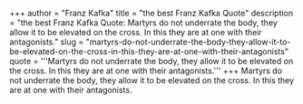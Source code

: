 +++
author = "Franz Kafka"
title = "the best Franz Kafka Quote"
description = "the best Franz Kafka Quote: Martyrs do not underrate the body, they allow it to be elevated on the cross. In this they are at one with their antagonists."
slug = "martyrs-do-not-underrate-the-body-they-allow-it-to-be-elevated-on-the-cross-in-this-they-are-at-one-with-their-antagonists"
quote = '''Martyrs do not underrate the body, they allow it to be elevated on the cross. In this they are at one with their antagonists.'''
+++
Martyrs do not underrate the body, they allow it to be elevated on the cross. In this they are at one with their antagonists.
